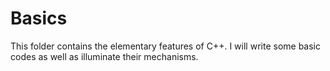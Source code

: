 # Basics

This folder contains the elementary features of C++. I will write some basic codes as well as illuminate their mechanisms.
